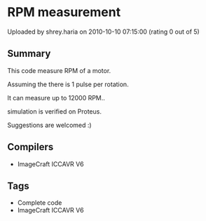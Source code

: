 # RPM measurement

Uploaded by shrey.haria on 2010-10-10 07:15:00 (rating 0 out of 5)

## Summary

This code measure RPM of a motor.  

Assuming the there is 1 pulse per rotation.  

It can measure up to 12000 RPM..  

simulation is verified on Proteus.


Suggestions are welcomed :)

## Compilers

- ImageCraft ICCAVR V6

## Tags

- Complete code
- ImageCraft ICCAVR V6
